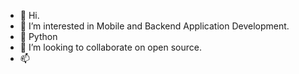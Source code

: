 - 👋 Hi.
- 👀 I’m interested in Mobile and Backend Application Development.
- 🌱 Python
- 💞️ I’m looking to collaborate on open source.
- 📫 

<!---
j0y0nt/j0y0nt is a ✨ special ✨ repository because its `README.md` (this file) appears on your GitHub profile.
You can click the Preview link to take a look at your changes.
--->
